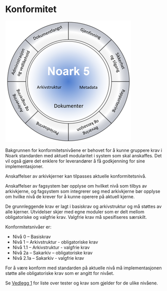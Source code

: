 # Konformitet

![](./media/Noark5v5_px400.png)

Bakgrunnen for konformitetsnivåene er behovet for å kunne gruppere krav
i Noark standarden med aktuell modularitet i system som skal anskaffes.
Det vil også gjøre det enklere for leverandører å få godkjenning for
sine implementasjoner.

Anskaffelser av arkivkjerner kan tilpasses aktuelle konformitetsnivå.

Anskaffelser av fagsystem bør opplyse om hvilket nivå som tilbys av
arkivkjerne, og fagsystem som integrerer seg med arkivkjerne bør opplyse
om hvilke nivå de krever for å kunne operere på aktuell kjerne.

De grunnleggende krav er lagt i basiskrav og arkivstruktur og må støttes
av alle kjerner. Utvidelser skjer med egne moduler som er delt mellom
obligatoriske og valgfrie krav. Valgfrie krav må spesifiseres
særskilt.

Konformitetsnivåer er:

  - Nivå 0 – Basiskrav
  - Nivå 1 – Arkivstruktur - obligatoriske krav
  - Nivå 1.1 – Arkivstruktur - valgfrie krav
  - Nivå 2a – Sakarkiv – obligatoriske krav
  - Nivå 2.1a – Sakarkiv - valgfrie krav

For å være konform med standarden på aktuelle nivå må implementasjonen
støtte alle obligatoriske krav som er angitt for nivået.

Se [Vedlegg 1](vedlegg-1--konformitetskrav) for liste over tester og
krav som gjelder for de ulike nivåene.
